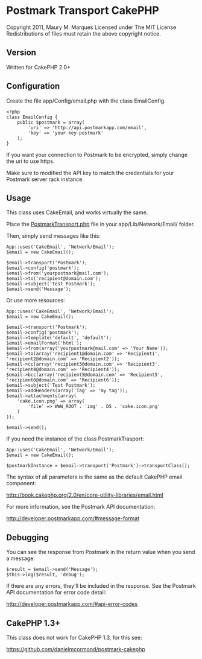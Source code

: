 Postmark Transport CakePHP
==========================

Copyright 2011, Maury M. Marques
Licensed under The MIT License
Redistributions of files must retain the above copyright notice.


Version
-------

Written for CakePHP 2.0+


Configuration
-------------

Create the file app/Config/email.php with the class EmailConfig.

	<?php
	class EmailConfig {
		public $postmark = array(
			'uri' => 'http://api.postmarkapp.com/email',
			'key' => 'your-key-postmark'
		);
	}

If you want your connection to Postmark to be encrypted, simply change the uri to use https.

Make sure to modified the API key to match the credentials for your Postmark server rack instance.


Usage
-----

This class uses CakeEmail, and works virtually the same.

Place the [PostmarkTransport.php](https://github.com/maurymmarques/postmark-cakephp/blob/master/app/Lib/Network/Email/PostmarkTransport.php) file in your app/Lib/Network/Email/ folder.	

Then, simply send messages like this:

	App::uses('CakeEmail', 'Network/Email');
	$email = new CakeEmail();

	$email->transport('Postmark');
	$email->config('postmark');
	$email->from('yourpostmark@mail.com');
	$email->to('recipient@domain.com');
	$email->subject('Test Postmark');
	$email->send('Message');

Or use more resources:

	App::uses('CakeEmail', 'Network/Email');
	$email = new CakeEmail();

	$email->transport('Postmark');
	$email->config('postmark');
	$email->template('default', 'default');
	$email->emailFormat('html');
	$email->from(array('yourpostmark@mail.com' => 'Your Name'));
	$email->to(array('recipient1@domain.com' => 'Recipient1', 'recipient2@domain.com' => 'Recipient2'));
	$email->cc(array('recipient3@domain.com' => 'Recipient3', 'recipient4@domain.com' => 'Recipient4'));
	$email->bcc(array('recipient5@domain.com' => 'Recipient5', 'recipient6@domain.com' => 'Recipient6'));
	$email->subject('Test Postmark');
	$email->addHeaders(array('Tag' => 'my tag'));
	$email->attachments(array(
	    'cake.icon.png' => array(
	        'file' => WWW_ROOT . 'img' . DS . 'cake.icon.png'
		)
	));

	$email->send();

If you need the instance of the class PostmarkTrasport:
	
	App::uses('CakeEmail', 'Network/Email');
	$email = new CakeEmail();
	
	$postmarkInstance = $email->transport('Postmark')->transportClass();

The syntax of all parameters is the same as the default CakePHP email component:

http://book.cakephp.org/2.0/en/core-utility-libraries/email.html

For more information, see the Postmark API documentation:

http://developer.postmarkapp.com/#message-format


Debugging
--------

You can see the response from Postmark in the return value when you send a message:

	$result = $email->send('Message');
	$this->log($result, 'debug');

If there are any errors, they'll be included in the response. See the Postmark API documentation for error code detail:

http://developer.postmarkapp.com/#api-error-codes
	
	
CakePHP 1.3+
--------

This class does not work for CakePHP 1.3, for this see:
	
https://github.com/danielmcormond/postmark-cakephp
